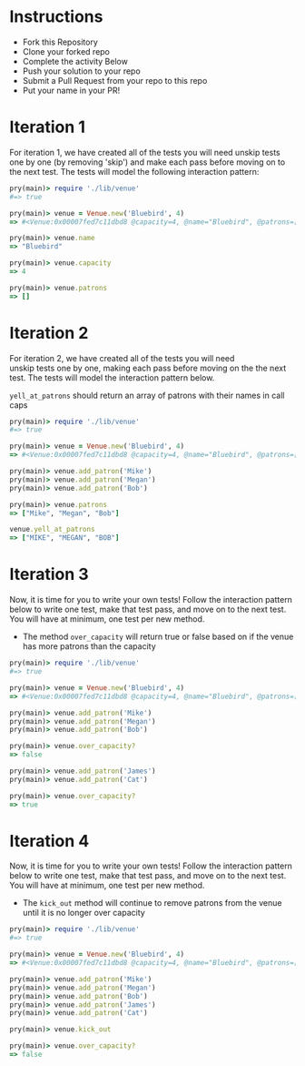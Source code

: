 # Instructions
* Fork this Repository
* Clone your forked repo
* Complete the activity Below
* Push your solution to your repo
* Submit a Pull Request from your repo to this repo
* Put your name in your PR!

# Iteration 1

For iteration 1, we have created all of the tests you will need
unskip tests one by one (by removing 'skip') and make each pass before
moving on to the next test. The tests will model the following interaction pattern:

```ruby
pry(main)> require './lib/venue'
#=> true

pry(main)> venue = Venue.new('Bluebird', 4)
=> #<Venue:0x00007fed7c11dbd8 @capacity=4, @name="Bluebird", @patrons=[]>

pry(main)> venue.name
=> "Bluebird"

pry(main)> venue.capacity
=> 4

pry(main)> venue.patrons
=> []
```

# Iteration 2
For iteration 2, we have created all of the tests you will need  
unskip tests one by one, making each pass before moving on the the next test.
The tests will model the interaction pattern below.

`yell_at_patrons` should return an array of patrons with their names in call caps

```ruby
pry(main)> require './lib/venue'
#=> true

pry(main)> venue = Venue.new('Bluebird', 4)
=> #<Venue:0x00007fed7c11dbd8 @capacity=4, @name="Bluebird", @patrons=[]>

pry(main)> venue.add_patron('Mike')
pry(main)> venue.add_patron('Megan')
pry(main)> venue.add_patron('Bob')

pry(main)> venue.patrons
=> ["Mike", "Megan", "Bob"]

venue.yell_at_patrons
=> ["MIKE", "MEGAN", "BOB"]

```

# Iteration 3
Now, it is time for you to write your own tests! Follow the interaction pattern
below to write one test, make that test pass, and move on to the next test.
You will have at minimum, one test per new method.
* The method `over_capacity` will return true or false based on if the venue has more patrons
than the capacity

```ruby
pry(main)> require './lib/venue'
#=> true

pry(main)> venue = Venue.new('Bluebird', 4)
=> #<Venue:0x00007fed7c11dbd8 @capacity=4, @name="Bluebird", @patrons=[]>

pry(main)> venue.add_patron('Mike')
pry(main)> venue.add_patron('Megan')
pry(main)> venue.add_patron('Bob')

pry(main)> venue.over_capacity?
=> false

pry(main)> venue.add_patron('James')
pry(main)> venue.add_patron('Cat')

pry(main)> venue.over_capacity?
=> true

```


# Iteration 4
Now, it is time for you to write your own tests! Follow the interaction pattern
below to write one test, make that test pass, and move on to the next test.
You will have at minimum, one test per new method.
* The `kick_out` method will continue to remove patrons from the venue until it is
no longer over capacity

```ruby
pry(main)> require './lib/venue'
#=> true

pry(main)> venue = Venue.new('Bluebird', 4)
=> #<Venue:0x00007fed7c11dbd8 @capacity=4, @name="Bluebird", @patrons=[]>

pry(main)> venue.add_patron('Mike')
pry(main)> venue.add_patron('Megan')
pry(main)> venue.add_patron('Bob')
pry(main)> venue.add_patron('James')
pry(main)> venue.add_patron('Cat')

pry(main)> venue.kick_out

pry(main)> venue.over_capacity?
=> false

```
